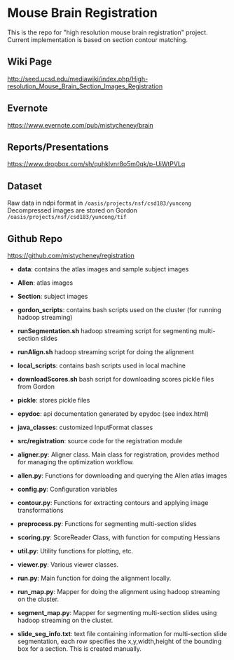 Mouse Brain Registration
============
This is the repo for "high resolution mouse brain registration" project.
Current implementation is based on section contour matching.

Wiki Page
--------
http://seed.ucsd.edu/mediawiki/index.php/High-resolution_Mouse_Brain_Section_Images_Registration

Evernote
--------
https://www.evernote.com/pub/mistycheney/brain

Reports/Presentations
----------------------
https://www.dropbox.com/sh/quhklvnr8o5m0qk/p-UiWtPVLq

Dataset
--------
Raw data in ndpi format in `/oasis/projects/nsf/csd183/yuncong`
Decompressed images are stored on Gordon `/oasis/projects/nsf/csd183/yuncong/tif`

Github Repo
-----------
https://github.com/mistycheney/registration

* **data**:           contains the atlas images and sample subject images
 * **Allen**:         atlas images
 * **Section**:       subject images
* **gordon_scripts**: contains bash scripts used on the cluster (for running hadoop streaming)
 * **runSegmentation.sh** hadoop streaming script for segmenting multi-section slides
 * **runAlign.sh**        hadoop streaming script for doing the alignment
* **local_scripts**:  contains bash scripts used in local machine
 * **downloadScores.sh**  bash script for downloading scores pickle files from Gordon
* **pickle**:         stores pickle files
* **epydoc**:         api documentation generated by epydoc (see index.html)
* **java_classes**:   customized InputFormat classes
* **src/registration**: source code for the registration module
 * **aligner.py**:    Aligner class. Main class for registration, provides method for managing the optimization workflow.
 * **allen.py**:      Functions for downloading and querying the Allen atlas images
 * **config.py**:     Configuration variables
 * **contour.py**:    Functions for extracting contours and applying image transformations
 * **preprocess.py**: Functions for segmenting multi-section slides
 * **scoring.py**:    ScoreReader Class, with function for computing Hessians
 * **util.py**:       Utility functions for plotting, etc.
 * **viewer.py**:     Various viewer classes.
 * **run.py**:     	  Main function for doing the alignment locally.
 * **run_map.py**:    Mapper for doing the alignment using hadoop streaming on the cluster.
 * **segment_map.py**:    Mapper for segmenting multi-section slides using hadoop streaming on the cluster.

* **slide_seg_info.txt**: text file containing information for multi-section slide segmentation, each row specifies the x,y,width,height of the bounding box for a section. This is created manually.



